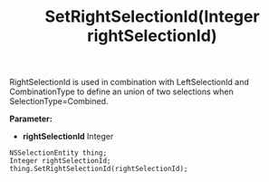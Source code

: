 ﻿---
uid: crmscript_ref_NSSelectionEntity_SetRightSelectionId
title: SetRightSelectionId(Integer rightSelectionId)
intellisense: NSSelectionEntity.SetRightSelectionId
keywords: NSSelectionEntity, GetRightSelectionId
so.topic: reference
---

RightSelectionId  is used in combination with LeftSelectionId and CombinationType to define an union of two selections when SelectionType=Combined.

**Parameter:** 
 - **rightSelectionId** Integer

```crmscript
NSSelectionEntity thing;
Integer rightSelectionId;
thing.SetRightSelectionId(rightSelectionId);
```

